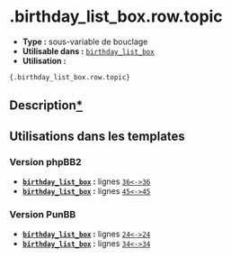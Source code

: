 # .birthday_list_box.row.topic
* __Type :__ sous-variable de bouclage
* __Utilisable dans :__ [`birthday_list_box`](../tpl/birthday_list_box.md#readme)
* __Utilisation :__

```html
{.birthday_list_box.row.topic}
```

## Description[*](https://fa-tvars.appspot.com/var/.birthday_list_box.row.topic)
## Utilisations dans les templates

### Version phpBB2
* __[`birthday_list_box`](../tpl/birthday_list_box.md#readme) :__ lignes [`36`](../src/subsilver/birthday_list_box.tpl#L36)[`<->`](../src/subsilver/birthday_list_box.tpl#L36-L36)[`36`](../src/subsilver/birthday_list_box.tpl#L36)
* __[`birthday_list_box`](../tpl/birthday_list_box.md#readme) :__ lignes [`45`](../src/subsilver/birthday_list_box.tpl#L45)[`<->`](../src/subsilver/birthday_list_box.tpl#L45-L45)[`45`](../src/subsilver/birthday_list_box.tpl#L45)

### Version PunBB
* __[`birthday_list_box`](../tpl/birthday_list_box.md#readme) :__ lignes [`24`](../src/punbb/birthday_list_box.tpl#L24)[`<->`](../src/punbb/birthday_list_box.tpl#L24-L24)[`24`](../src/punbb/birthday_list_box.tpl#L24)
* __[`birthday_list_box`](../tpl/birthday_list_box.md#readme) :__ lignes [`34`](../src/punbb/birthday_list_box.tpl#L34)[`<->`](../src/punbb/birthday_list_box.tpl#L34-L34)[`34`](../src/punbb/birthday_list_box.tpl#L34)

